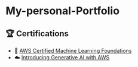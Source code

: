 # My-personal-Portfolio


## 🏆 Certifications

- 📜 [AWS Certified Machine Learning Foundations](https://www.credly.com/badges/ac3ef958-3b38-42e1-bd69-28ca62a824f2/linked_in_profile)
- ☁️ [Introducing Generative AI with AWS](https://www.udacity.com/certificate/e/4d794872-4051-11f0-bda4-437cd34fec7c)

